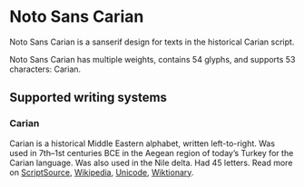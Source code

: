
# Noto Sans Carian

Noto Sans Carian is a sanserif design for texts in the historical Carian script. 

Noto Sans Carian has multiple weights, contains 54 glyphs, and supports 53 characters: Carian.


## Supported writing systems


### Carian

Carian is a historical Middle Eastern alphabet, written left-to-right. Was used in 7th–1st centuries BCE in the Aegean region of today’s Turkey for the Carian language. Was also used in the Nile delta. Had 45 letters. Read more on [ScriptSource](https://scriptsource.org/scr/Cari), [Wikipedia](https://en.wikipedia.org/wiki/ISO_15924:Cari), [Unicode](https://www.unicode.org/versions/Unicode13.0.0/ch08.pdf#G26509), [Wiktionary](https://en.wiktionary.org/wiki/Category:Carian_script).

